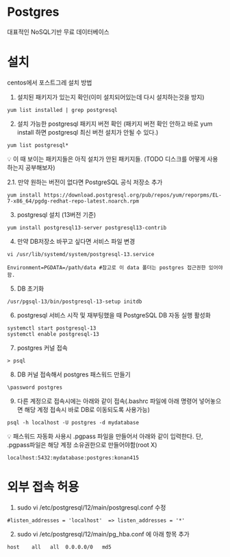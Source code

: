 # Postgres
대표적인 NoSQL기반 무료 데이터베이스

# 설치
centos에서 포스트그레 설치 방법

1. 설치된 패키지가 있는지 확인(이미 설치되어있는데 다시 설치하는것을 방지)
```
yum list installed | grep postgresql
```

2. 설치 가능한 postgresql 패키지 버전 확인 (패키지 버전 확인 안하고 바로 yum install 하면 postgresql 최신 버전 설치가 안될 수 있다.)
```shell 
yum list postgresql*
```
💡 이 때 보이는 패키지들은 아직 설치가 안된 패키지들. (TODO 디스크를 어떻게 사용하는지 공부해보자)

2.1. 만약 원하는 버전이 없다면 PostgreSQL 공식 저장소 추가
```
yum install https://download.postgresql.org/pub/repos/yum/reporpms/EL-7-x86_64/pgdg-redhat-repo-latest.noarch.rpm
```

3. postgresql 설치 (13버전 기준)
```
yum install postgresql13-server postgresql13-contrib
```

4. 만약 DB저장소 바꾸고 싶다면 서비스 파일 변경
```
vi /usr/lib/systemd/system/postgresql-13.service

Environment=PGDATA=/path/data #참고로 이 data 폴더는 postgres 접근권한 있어야함.
```

5. DB 초기화
```
/usr/pgsql-13/bin/postgresql-13-setup initdb
```

6. postgresql 서비스 시작 및 재부팅했을 때 PostgreSQL DB 자동 실행 활성화
```
systemctl start postgresql-13
systemctl enable postgresql-13
```

7. postgres 커널 접속
```
> psql
```

8. DB 커널 접속해서 postgres 패스워드 만들기
```
\password postgres
```

9. 다른 계정으로 접속시에는 아래와 같이 접속(.bashrc 파일에 아래 명령어 넣어놓으면 해당 계정 접속시 바로 DB로 이동되도록 사용가능)
```
psql -h localhost -U postgres -d mydatabase
```

💡 패스워드 자동화 사용시
.pgpass 파일을 만들어서 아래와 같이 입력한다. 단, .pgpass파일은 해당 계정 소유권한으로 만들어야함(root X)
```
localhost:5432:mydatabase:postgres:konan415
```

# 외부 접속 허용
1. sudo vi /etc/postgresql/12/main/postgresql.conf 수정
```
#listen_addresses = 'localhost'  => listen_addresses = '*' 
```
     
2. sudo vi /etc/postgresql/12/main/pg_hba.conf 에 아래 항목 추가
```
host    all   all  0.0.0.0/0   md5
```